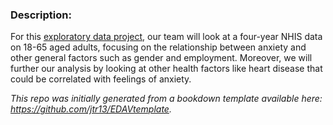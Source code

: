 ### Description:
For this [exploratory data project](https://edav-anxiety-analysis.github.io/NHIS-Anxiety-Analysis-in-Adults/), our team will look at a four-year NHIS data on 18-65 aged adults, focusing on the relationship between anxiety and other general factors such as gender and employment. Moreover, we will further our analysis by looking at other health factors like heart disease that could be correlated with feelings of anxiety.

*This repo was initially generated from a bookdown template available here: https://github.com/jtr13/EDAVtemplate.*	
